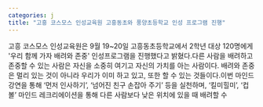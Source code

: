 ```yaml
---
categories: j
title: "고흥 코스모스 인성교육원 고흥동초와 풍양초등학교 인성 프로그램 진행"
---
```

고흥 코스모스 인성교육원은 9월 19~20일 고흥동초등학교에서 2학년 대상 120명에게 &#39;우리 함께 가자 배려와 존중&#39; 인성프로그램을 진행했다고 밝혔다.다른 사람을 배려하고 존중할 수 있는 사람은 자신을 소중히 여기고 자신의 가치를 아는 사람이다. 배려와 존중은 멀리 있는 것이 아니라 우리가 이미 하고 있고, 또한 할 수 있는 것들이다.이번 마인드 강연을 통해 ‘먼저 인사하기’, ‘넘어진 친구 손잡아 주기’ 등을 실천하며, ‘킬미힐미’, ‘컵볼’ 마인드 레크리에이션을 통해 다른 사람보다 낮은 위치에 있을 때 배려할 수